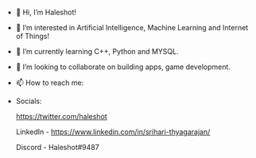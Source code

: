 - 👋 Hi, I’m Haleshot!
- 👀 I’m interested in Artificial Intelligence, Machine Learning and Internet of Things!
- 🌱 I’m currently learning C++, Python and MYSQL.
- 💞️ I’m looking to collaborate on building apps, game development.
- 📫 How to reach me:

- Socials:

  https://twitter.com/haleshot

  LinkedIn - https://www.linkedin.com/in/srihari-thyagarajan/

  Discord - Haleshot#9487

<!---
LeoTeo2828/LeoTeo2828 is a ✨ special ✨ repository because its `README.md` (this file) appears on your GitHub profile.
You can click the Preview link to take a look at your changes.
--->
